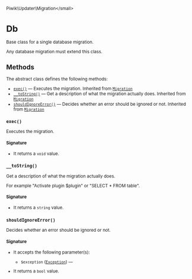 <small>Piwik\Updater\Migration\</small>

Db
==

Base class for a single database migration.

Any database migration must extend this class.

Methods
-------

The abstract class defines the following methods:

- [`exec()`](#exec) &mdash; Executes the migration. Inherited from [`Migration`](../../../Piwik/Updater/Migration.md)
- [`__toString()`](#__tostring) &mdash; Get a description of what the migration actually does. Inherited from [`Migration`](../../../Piwik/Updater/Migration.md)
- [`shouldIgnoreError()`](#shouldignoreerror) &mdash; Decides whether an error should be ignored or not. Inherited from [`Migration`](../../../Piwik/Updater/Migration.md)

<a name="exec" id="exec"></a>
<a name="exec" id="exec"></a>
### `exec()`

Executes the migration.

#### Signature

- It returns a `void` value.

<a name="__tostring" id="__tostring"></a>
<a name="__toString" id="__toString"></a>
### `__toString()`

Get a description of what the migration actually does.

For example "Activate plugin $plugin" or
"SELECT * FROM table".

#### Signature

- It returns a `string` value.

<a name="shouldignoreerror" id="shouldignoreerror"></a>
<a name="shouldIgnoreError" id="shouldIgnoreError"></a>
### `shouldIgnoreError()`

Decides whether an error should be ignored or not.

#### Signature

-  It accepts the following parameter(s):
    - `$exception` ([`Exception`](http://php.net/class.Exception)) &mdash;
      
- It returns a `bool` value.


